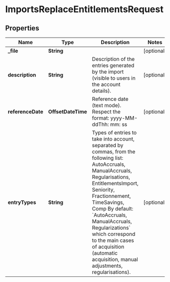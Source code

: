 

# ImportsReplaceEntitlementsRequest


## Properties

| Name | Type | Description | Notes |
|------------ | ------------- | ------------- | -------------|
|**_file** | **String** |  |  [optional] |
|**description** | **String** | Description of the entries generated by the import (visible to users in the account details). |  [optional] |
|**referenceDate** | **OffsetDateTime** | Reference date (text mode). Respect the format: yyyy-MM-ddThh: mm: ss |  [optional] |
|**entryTypes** | **String** | Types of entries to take into account, separated by commas, from the following list: AutoAccruals, ManualAccruals, Regularisations, EntitlementsImport, Seniority, Fractionnement, TimeSavings, Comp  By default: &#x60;AutoAccruals, ManualAccruals, Regularizations&#x60; which correspond to the main cases of acquisition (automatic acquisition, manual adjustments, regularisations). |  [optional] |



